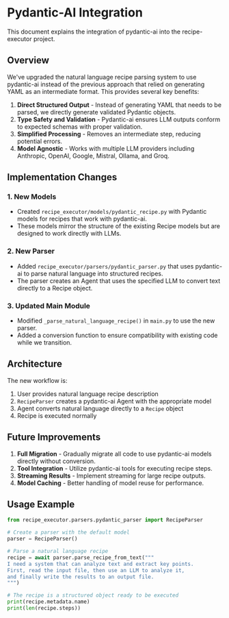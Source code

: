 # Pydantic-AI Integration

This document explains the integration of pydantic-ai into the recipe-executor project.

## Overview

We've upgraded the natural language recipe parsing system to use pydantic-ai instead of the previous approach that relied on generating YAML as an intermediate format. This provides several key benefits:

1. **Direct Structured Output** - Instead of generating YAML that needs to be parsed, we directly generate validated Pydantic objects.
2. **Type Safety and Validation** - Pydantic-ai ensures LLM outputs conform to expected schemas with proper validation.
3. **Simplified Processing** - Removes an intermediate step, reducing potential errors.
4. **Model Agnostic** - Works with multiple LLM providers including Anthropic, OpenAI, Google, Mistral, Ollama, and Groq.

## Implementation Changes

### 1. New Models

- Created `recipe_executor/models/pydantic_recipe.py` with Pydantic models for recipes that work with pydantic-ai.
- These models mirror the structure of the existing Recipe models but are designed to work directly with LLMs.

### 2. New Parser

- Added `recipe_executor/parsers/pydantic_parser.py` that uses pydantic-ai to parse natural language into structured recipes.
- The parser creates an Agent that uses the specified LLM to convert text directly to a Recipe object.

### 3. Updated Main Module

- Modified `_parse_natural_language_recipe()` in `main.py` to use the new parser.
- Added a conversion function to ensure compatibility with existing code while we transition.

## Architecture

The new workflow is:

1. User provides natural language recipe description
2. `RecipeParser` creates a pydantic-ai Agent with the appropriate model
3. Agent converts natural language directly to a `Recipe` object
4. Recipe is executed normally

## Future Improvements

1. **Full Migration** - Gradually migrate all code to use pydantic-ai models directly without conversion.
2. **Tool Integration** - Utilize pydantic-ai tools for executing recipe steps.
3. **Streaming Results** - Implement streaming for large recipe outputs.
4. **Model Caching** - Better handling of model reuse for performance.

## Usage Example

```python
from recipe_executor.parsers.pydantic_parser import RecipeParser

# Create a parser with the default model
parser = RecipeParser()

# Parse a natural language recipe
recipe = await parser.parse_recipe_from_text("""
I need a system that can analyze text and extract key points.
First, read the input file, then use an LLM to analyze it,
and finally write the results to an output file.
""")

# The recipe is a structured object ready to be executed
print(recipe.metadata.name)
print(len(recipe.steps))
```